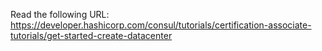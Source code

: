 Read the following URL:
https://developer.hashicorp.com/consul/tutorials/certification-associate-tutorials/get-started-create-datacenter